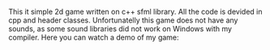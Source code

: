 This it simple 2d game written on c++ sfml library.
All the code is devided in cpp and header classes.
Unfortunatelly this game does not have any sounds, as some sound libraries did not work on Windows with my compiler.
Here you can watch a demo of my game:
